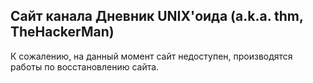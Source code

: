## Сайт канала Дневник UNIX'оида (a.k.a. thm, TheHackerMan)
К сожалению, на данный момент сайт недоступен, производятся работы по восстановлению сайта.
